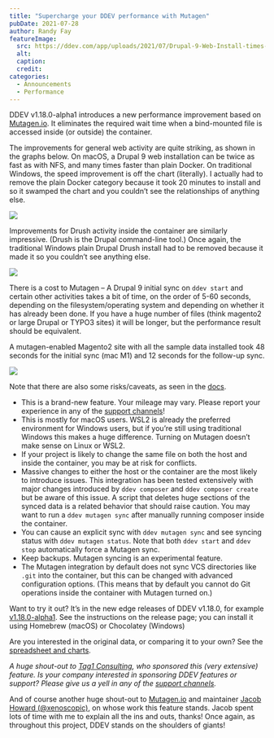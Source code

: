 ```yaml
---
title: "Supercharge your DDEV performance with Mutagen"
pubDate: 2021-07-28
author: Randy Fay
featureImage:
  src: https://ddev.com/app/uploads/2021/07/Drupal-9-Web-Install-times-seconds-less-is-better.png
  alt:
  caption:
  credit:
categories:
  - Announcements
  - Performance
---
```


DDEV v1.18.0-alpha1 introduces a new performance improvement based on [Mutagen.io](http://Mutagen.io). It eliminates the required wait time when a bind-mounted file is accessed inside (or outside) the container.

The improvements for general web activity are quite striking, as shown in the graphs below. On macOS, a Drupal 9 web installation can be twice as fast as with NFS, and many times faster than plain Docker. On traditional Windows, the speed improvement is off the chart (literally). I actually had to remove the plain Docker category because it took 20 minutes to install and so it swamped the chart and you couldn’t see the relationships of anything else.

![](https://ddev.com/app/uploads/2021/07/Drupal-9-Web-Install-times-seconds-less-is-better.png)

Improvements for Drush activity inside the container are similarly impressive. (Drush is the Drupal command-line tool.) Once again, the traditional Windows plain Drupal Drush install had to be removed because it made it so you couldn’t see anything else.

![](https://ddev.com/app/uploads/2021/07/Drupal-9-drush-install-times-seconds-less-is-better.png)

There is a cost to Mutagen – A Drupal 9 initial sync on `ddev start` and certain other activities takes a bit of time, on the order of 5-60 seconds, depending on the filesystem/operating system and depending on whether it has already been done. If you have a huge number of files (think magento2 or large Drupal or TYPO3 sites) it will be longer, but the performance result should be equivalent.

A mutagen-enabled Magento2 site with all the sample data installed took 48 seconds for the initial sync (mac M1) and 12 seconds for the follow-up sync.

![](https://ddev.com/app/uploads/2021/07/Drupal-9-Mutagen-Sync-time-seconds.png)

Note that there are also some risks/caveats, as seen in the [docs](https://ddev.readthedocs.io/en/latest/users/performance/#using-mutagen).

- This is a brand-new feature. Your mileage may vary. Please report your experience in any of the [support channels](https://ddev.readthedocs.io/en/stable/#support-and-user-contributed-documentation)!
- This is mostly for macOS users. WSL2 is already the preferred environment for Windows users, but if you’re still using traditional Windows this makes a huge difference. Turning on Mutagen doesn’t make sense on Linux or WSL2.
- If your project is likely to change the same file on both the host and inside the container, you may be at risk for conflicts.
- Massive changes to either the host or the container are the most likely to introduce issues. This integration has been tested extensively with major changes introduced by `ddev composer` and `ddev composer create` but be aware of this issue. A script that deletes huge sections of the synced data is a related behavior that should raise caution. You may want to run a `ddev mutagen sync` after manually running composer inside the container.
- You can cause an explicit sync with `ddev mutagen sync` and see syncing status with `ddev mutagen status`. Note that both `ddev start` and `ddev stop` automatically force a Mutagen sync.
- Keep backups. Mutagen syncing is an experimental feature.
- The Mutagen integration by default does not sync VCS directories like `.git` into the container, but this can be changed with advanced configuration options. (This means that by default you cannot do Git operations inside the container with Mutagen turned on.)

Want to try it out? It’s in the new edge releases of DDEV v1.18.0, for example [v1.18.0-alpha1](https://github.com/drud/ddev/releases/tag/v1.18.0-alpha1). See the instructions on the release page; you can install it using Homebrew (macOS) or Chocolatey (Windows)

Are you interested in the original data, or comparing it to your own? See the [spreadsheet and charts](https://docs.google.com/spreadsheets/d/16WaJGYQkFiYKuvBregwM-2XF-CxF77diOEnLWZR7EIM/edit?usp=sharing).

_A huge shout-out to [Tag1 Consulting](https://tag1.com), who sponsored this (very extensive) feature. Is your company interested in sponsoring DDEV features or support? Please give us a yell in any of the [support channels](https://ddev.readthedocs.io/en/latest/#support-and-user-contributed-documentation)._

And of course another huge shout-out to [Mutagen.io](http://mutagen.io) and maintainer [Jacob Howard (@xenoscopic)](https://github.com/xenoscopic), on whose work this feature stands. Jacob spent lots of time with me to explain all the ins and outs, thanks! Once again, as throughout this project, DDEV stands on the shoulders of giants!
